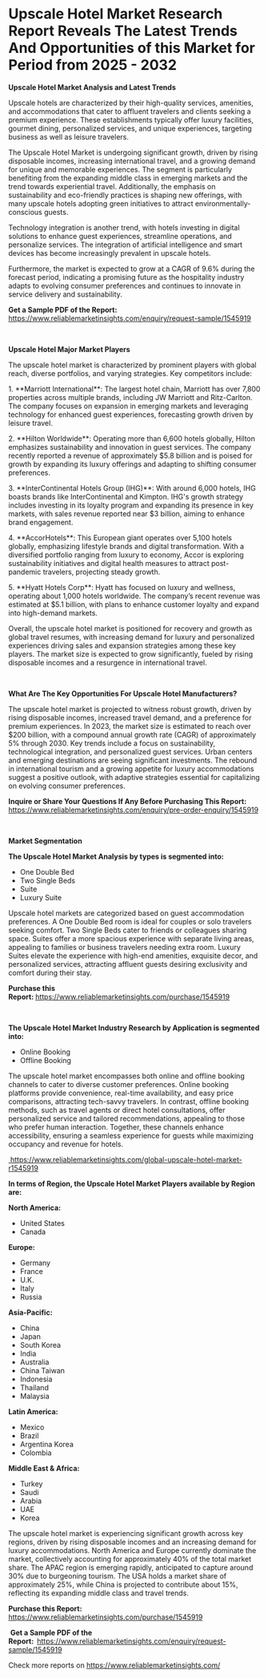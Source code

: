 <p><h1>Upscale Hotel Market Research Report Reveals The Latest Trends And Opportunities of this Market for Period from 2025 - 2032</h1></p><p><strong>Upscale Hotel Market Analysis and Latest Trends</strong></p>
<p><p>Upscale hotels are characterized by their high-quality services, amenities, and accommodations that cater to affluent travelers and clients seeking a premium experience. These establishments typically offer luxury facilities, gourmet dining, personalized services, and unique experiences, targeting business as well as leisure travelers.</p><p>The Upscale Hotel Market is undergoing significant growth, driven by rising disposable incomes, increasing international travel, and a growing demand for unique and memorable experiences. The segment is particularly benefiting from the expanding middle class in emerging markets and the trend towards experiential travel. Additionally, the emphasis on sustainability and eco-friendly practices is shaping new offerings, with many upscale hotels adopting green initiatives to attract environmentally-conscious guests.</p><p>Technology integration is another trend, with hotels investing in digital solutions to enhance guest experiences, streamline operations, and personalize services. The integration of artificial intelligence and smart devices has become increasingly prevalent in upscale hotels.</p><p>Furthermore, the market is expected to grow at a CAGR of 9.6% during the forecast period, indicating a promising future as the hospitality industry adapts to evolving consumer preferences and continues to innovate in service delivery and sustainability.</p></p>
<p><strong>Get a Sample PDF of the Report:&nbsp;</strong> <a href="https://www.reliablemarketinsights.com/enquiry/request-sample/1545919?utm_campaign=2179&utm_medium=2&utm_source=Github&utm_content=ia&utm_term=09032025&utm_id=upscale-hotel">https://www.reliablemarketinsights.com/enquiry/request-sample/1545919</a></p>
<p>&nbsp;</p>
<p><strong>Upscale Hotel Major Market Players</strong></p>
<p><p>The upscale hotel market is characterized by prominent players with global reach, diverse portfolios, and varying strategies. Key competitors include:</p><p>1. **Marriott International**: The largest hotel chain, Marriott has over 7,800 properties across multiple brands, including JW Marriott and Ritz-Carlton. The company focuses on expansion in emerging markets and leveraging technology for enhanced guest experiences, forecasting growth driven by leisure travel.</p><p>2. **Hilton Worldwide**: Operating more than 6,600 hotels globally, Hilton emphasizes sustainability and innovation in guest services. The company recently reported a revenue of approximately $5.8 billion and is poised for growth by expanding its luxury offerings and adapting to shifting consumer preferences.</p><p>3. **InterContinental Hotels Group (IHG)**: With around 6,000 hotels, IHG boasts brands like InterContinental and Kimpton. IHG's growth strategy includes investing in its loyalty program and expanding its presence in key markets, with sales revenue reported near $3 billion, aiming to enhance brand engagement.</p><p>4. **AccorHotels**: This European giant operates over 5,100 hotels globally, emphasizing lifestyle brands and digital transformation. With a diversified portfolio ranging from luxury to economy, Accor is exploring sustainability initiatives and digital health measures to attract post-pandemic travelers, projecting steady growth.</p><p>5. **Hyatt Hotels Corp**: Hyatt has focused on luxury and wellness, operating about 1,000 hotels worldwide. The company’s recent revenue was estimated at $5.1 billion, with plans to enhance customer loyalty and expand into high-demand markets.</p><p>Overall, the upscale hotel market is positioned for recovery and growth as global travel resumes, with increasing demand for luxury and personalized experiences driving sales and expansion strategies among these key players. The market size is expected to grow significantly, fueled by rising disposable incomes and a resurgence in international travel.</p></p>
<p>&nbsp;</p>
<p><strong>What Are The Key Opportunities For Upscale Hotel Manufacturers?</strong></p>
<p><p>The upscale hotel market is projected to witness robust growth, driven by rising disposable incomes, increased travel demand, and a preference for premium experiences. In 2023, the market size is estimated to reach over $200 billion, with a compound annual growth rate (CAGR) of approximately 5% through 2030. Key trends include a focus on sustainability, technological integration, and personalized guest services. Urban centers and emerging destinations are seeing significant investments. The rebound in international tourism and a growing appetite for luxury accommodations suggest a positive outlook, with adaptive strategies essential for capitalizing on evolving consumer preferences.</p></p>
<p><strong>Inquire or Share Your Questions If Any Before Purchasing This Report:</strong> <a href="https://www.reliablemarketinsights.com/enquiry/pre-order-enquiry/1545919?utm_campaign=2179&utm_medium=2&utm_source=Github&utm_content=ia&utm_term=09032025&utm_id=upscale-hotel">https://www.reliablemarketinsights.com/enquiry/pre-order-enquiry/1545919</a></p>
<p>&nbsp;</p>
<p><strong>Market Segmentation</strong></p>
<p><strong>The Upscale Hotel Market Analysis by types is segmented into:</strong></p>
<p><ul><li>One Double Bed</li><li>Two Single Beds</li><li>Suite</li><li>Luxury Suite</li></ul></p>
<p><p>Upscale hotel markets are categorized based on guest accommodation preferences. A One Double Bed room is ideal for couples or solo travelers seeking comfort. Two Single Beds cater to friends or colleagues sharing space. Suites offer a more spacious experience with separate living areas, appealing to families or business travelers needing extra room. Luxury Suites elevate the experience with high-end amenities, exquisite decor, and personalized services, attracting affluent guests desiring exclusivity and comfort during their stay.</p></p>
<p><strong>Purchase this Report:&nbsp;</strong><a href="https://www.reliablemarketinsights.com/purchase/1545919?utm_campaign=2179&utm_medium=2&utm_source=Github&utm_content=ia&utm_term=09032025&utm_id=upscale-hotel">https://www.reliablemarketinsights.com/purchase/1545919</a></p>
<p>&nbsp;</p>
<p><strong>The Upscale Hotel Market Industry Research by Application is segmented into:</strong></p>
<p><ul><li>Online Booking</li><li>Offline Booking</li></ul></p>
<p><p>The upscale hotel market encompasses both online and offline booking channels to cater to diverse customer preferences. Online booking platforms provide convenience, real-time availability, and easy price comparisons, attracting tech-savvy travelers. In contrast, offline booking methods, such as travel agents or direct hotel consultations, offer personalized service and tailored recommendations, appealing to those who prefer human interaction. Together, these channels enhance accessibility, ensuring a seamless experience for guests while maximizing occupancy and revenue for hotels.</p></p>
<p><a href="https://www.reliablemarketinsights.com/global-upscale-hotel-market-r1545919?utm_campaign=2179&utm_medium=2&utm_source=Github&utm_content=ia&utm_term=09032025&utm_id=upscale-hotel">&nbsp;https://www.reliablemarketinsights.com/global-upscale-hotel-market-r1545919</a></p>
<p><strong>In terms of Region, the Upscale Hotel Market Players available by Region are:</strong></p>
<p>
    <p> <strong> North America: </strong>
        <ul>
            <li>United States</li>
            <li>Canada</li>
        </ul>
        </p> 
    <p> <strong> Europe: </strong>
        <ul>
            <li>Germany</li>
            <li>France</li>
            <li>U.K.</li>
            <li>Italy</li>
            <li>Russia</li>
        </ul>
        </p> 
    <p> <strong> Asia-Pacific: </strong>
        <ul>
            <li>China</li>
            <li>Japan</li>
            <li>South Korea</li>
            <li>India</li>
            <li>Australia</li>
            <li>China Taiwan</li>
            <li>Indonesia</li>
            <li>Thailand</li>
            <li>Malaysia</li>
        </ul>
        </p> 
    <p> <strong> Latin America: </strong>
        <ul>
            <li>Mexico</li>
            <li>Brazil</li>
            <li>Argentina Korea</li>
            <li>Colombia</li>
        </ul>
        </p> 
    <p> <strong> Middle East & Africa: </strong>
        <ul>
            <li>Turkey</li>
            <li>Saudi</li>
            <li>Arabia</li>
            <li>UAE</li>
            <li>Korea</li>
        </ul>
    </p>
    </p>
<p><p>The upscale hotel market is experiencing significant growth across key regions, driven by rising disposable incomes and an increasing demand for luxury accommodations. North America and Europe currently dominate the market, collectively accounting for approximately 40% of the total market share. The APAC region is emerging rapidly, anticipated to capture around 30% due to burgeoning tourism. The USA holds a market share of approximately 25%, while China is projected to contribute about 15%, reflecting its expanding middle class and travel trends.</p></p>
<p><strong>Purchase this Report: </strong><a href="https://www.reliablemarketinsights.com/purchase/1545919?utm_campaign=2179&utm_medium=2&utm_source=Github&utm_content=ia&utm_term=09032025&utm_id=upscale-hotel">https://www.reliablemarketinsights.com/purchase/1545919</a></p>
<p>&nbsp;<strong>Get a Sample PDF of the Report:&nbsp;&nbsp;</strong><a href="https://www.reliablemarketinsights.com/enquiry/request-sample/1545919?utm_campaign=2179&utm_medium=2&utm_source=Github&utm_content=ia&utm_term=09032025&utm_id=upscale-hotel">https://www.reliablemarketinsights.com/enquiry/request-sample/1545919</a></p>
<p><strong></strong></p>
<p>Check more reports on <a href="https://www.reliablemarketinsights.com/?utm_campaign=2179&utm_medium=2&utm_source=Github&utm_content=ia&utm_term=09032025&utm_id=upscale-hotel">https://www.reliablemarketinsights.com/</a></p>